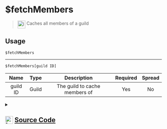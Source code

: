 # $fetchMembers
> <img align="top" src="https://upload.wikimedia.org/wikipedia/commons/thumb/e/e4/Infobox_info_icon.svg/160px-Infobox_info_icon.svg.png?20150409153300" alt="image" width="25" height="auto"> Caches all members of a guild
## Usage
```
$fetchMembers
```
---
```
$fetchMembers[guild ID]
```
| Name | Type | Description | Required | Spread
| :---: | :---: | :---: | :---: | :---: |
guild ID | Guild | The guild to cache members of | Yes | No
<details>
<summary>
    
## <img align="top" src="https://cdn4.iconfinder.com/data/icons/iconsimple-logotypes/512/github-512.png" alt="image" width="25" height="auto">  [Source Code](https://github.com/tryforge/ForgeScript-V2/blob/main/src/native/fetchMembers.ts)
    
</summary>
    
```ts
import { ArgType, NativeFunction, Return } from "../structures"

export default new NativeFunction({
    name: "$fetchMembers",
    version: "1.0.0",
    description: "Caches all members of a guild",
    unwrap: true,
    brackets: false,
    args: [
        {
            name: "guild ID",
            description: "The guild to cache members of",
            rest: false,
            required: true,
            type: ArgType.Guild,
        },
    ],
    async execute(ctx, [guild]) {
        guild ??= ctx.guild!
        await guild?.members.fetch()
        return Return.success()
    },
})

```
    
</details>